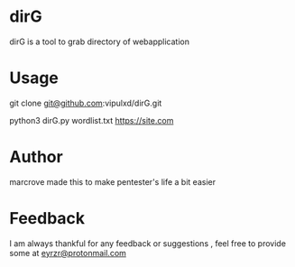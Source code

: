 # dirG

dirG is a tool to grab directory of webapplication

# Usage

git clone git@github.com:vipulxd/dirG.git


python3 dirG.py wordlist.txt https://site.com

# Author

marcrove made this to make pentester's life a bit easier

# Feedback

I am always thankful for any feedback or suggestions , feel free to provide some at <eyrzr@protonmail.com>
